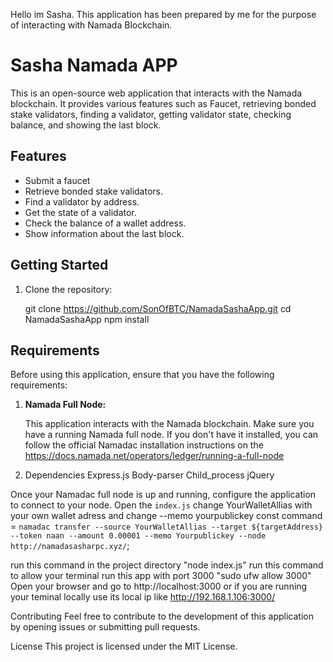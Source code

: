 Hello im Sasha.
This application has been prepared by me for the purpose of interacting with Namada Blockchain.
# Sasha Namada APP

This is an open-source web application that interacts with the Namada blockchain. It provides various features such as Faucet, retrieving bonded stake validators, finding a validator, getting validator state, checking balance, and showing the last block.

## Features

- Submit a faucet
- Retrieve bonded stake validators.
- Find a validator by address.
- Get the state of a validator.
- Check the balance of a wallet address.
- Show information about the last block.

## Getting Started

1. Clone the repository:

   git clone https://github.com/SonOfBTC/NamadaSashaApp.git
   cd NamadaSashaApp
   npm install
   
## Requirements

Before using this application, ensure that you have the following requirements:

1. **Namada Full Node:**

   This application interacts with the Namada blockchain. Make sure you have a running Namada full node. If you don't have it installed, you can follow the official Namadac installation instructions on the https://docs.namada.net/operators/ledger/running-a-full-node
   
 2. Dependencies
Express.js
Body-parser
Child_process
jQuery

   Once your Namadac full node is up and running, configure the application to connect to your node. Open the `index.js` change YourWalletAllias with your own wallet adress and change --memo yourpublickey
   const command = `namadac transfer --source YourWalletAllias --target ${targetAddress} --token naan --amount 0.00001 --memo Yourpublickey --node http://namadasasharpc.xyz/`;

   run this command in the project directory "node index.js"
   run this command to allow your terminal run this app with port 3000 "sudo ufw allow 3000"
   Open your browser and go to http://localhost:3000 or if you are running your teminal locally use its local ip like http://192.168.1.106:3000/

   Contributing
Feel free to contribute to the development of this application by opening issues or submitting pull requests.

License
This project is licensed under the MIT License.

